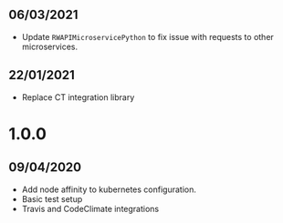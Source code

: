 ## 06/03/2021

- Update `RWAPIMicroservicePython` to fix issue with requests to other microservices.

## 22/01/2021

- Replace CT integration library

# 1.0.0

## 09/04/2020

- Add node affinity to kubernetes configuration.
- Basic test setup
- Travis and CodeClimate integrations
